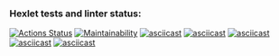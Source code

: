 ### Hexlet tests and linter status:
[![Actions Status](https://github.com/prozet-x/php-project-lvl1/workflows/hexlet-check/badge.svg)](https://github.com/prozet-x/php-project-lvl1/actions)
[![Maintainability](https://api.codeclimate.com/v1/badges/5a60f096e8476772cfbd/maintainability)](https://codeclimate.com/github/prozet-x/php-project-lvl1/maintainability)
[![asciicast](https://asciinema.org/a/vwf1LH3EyX33zWLOJLs1QiEDM.svg)](https://asciinema.org/a/vwf1LH3EyX33zWLOJLs1QiEDM)
[![asciicast](https://asciinema.org/a/ta6xhrZnC28dPxGLagxwemfBx.svg)](https://asciinema.org/a/ta6xhrZnC28dPxGLagxwemfBx)
[![asciicast](https://asciinema.org/a/NqRy69bSYi4OOrRYg3SGmAaW7.svg)](https://asciinema.org/a/NqRy69bSYi4OOrRYg3SGmAaW7)
[![asciicast](https://asciinema.org/a/gvS3Q3XjxlUMt1VQ8ZJfUGPrn.svg)](https://asciinema.org/a/gvS3Q3XjxlUMt1VQ8ZJfUGPrn)
[![asciicast](https://asciinema.org/a/x44cwI1SXzOS370wJ4gBed1gd.svg)](https://asciinema.org/a/x44cwI1SXzOS370wJ4gBed1gd)